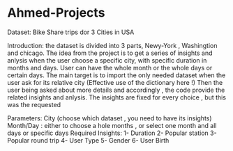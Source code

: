 # Ahmed-Projects
Dataset: Bike Share trips dor 3 Cities in USA

Introduction:
  the dataset is divided into 3 parts, Newy-York , Washingtion and chicago. The idea from the project is to get a series of insights and anlysis
  when the user choose a specific city, with specific duration in months and days. User can have the whole month or the whole days or certain days. 
  The main target is to import the only needed dataset when the user ask for its relative city (Effective use of the dictionary here !)
  Then the user being asked about more details and accordingly , the code provide the related insights and anlysis. 
  The insights are fixed for every choice , but this was the requested 

Parameters: 
  City (choose which dataset , you need to have its insights)
  Month/Day : either to choose a hole months , or select one month and all days or specific days
  Required Insights:
      1- Duration
      2- Popular station
      3- Popular round trip
      4- User Type
      5- Gender
      6- User Birth
